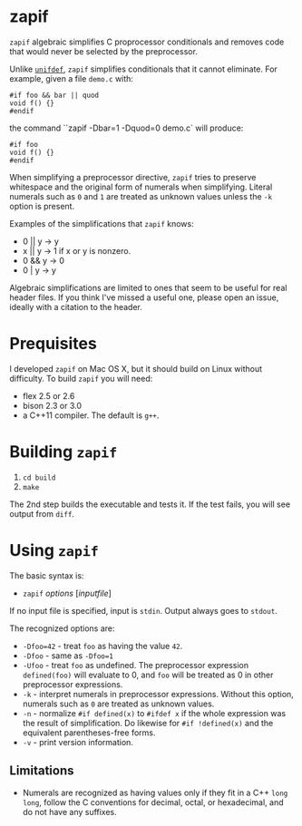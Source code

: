 # zapif
`zapif` algebraic simplifies C proprocessor conditionals and removes code that would never be selected by the preprocessor.

Unlike [`unifdef`](http://dotat.at/prog/unifdef/), `zapif` simplifies conditionals that it cannot eliminate.  For example, given a file `demo.c` with:
```
#if foo && bar || quod
void f() {}
#endif
```
the command ``zapif -Dbar=1 -Dquod=0 demo.c` will produce:
```
#if foo
void f() {}
#endif
```
When simplifying a preprocessor directive, `zapif` tries to preserve whitespace
and the original form of numerals when simplifying.  Literal numerals such as
`0` and `1` are treated as unknown values unless the `-k` option is present.

Examples of the simplifications that `zapif` knows:
* 0 || y -> y
* x || y -> 1 if x or y is nonzero.
* 0 && y -> 0 
* 0 | y -> y 

Algebraic simplifications are limited to ones that seem to be useful for real header files.  If you think I've missed a useful one, please open an issue, ideally with a citation to the header.

# Prequisites 

I developed `zapif` on Mac OS X, but it should build on Linux without 
difficulty.  To build `zapif` you will need:

* flex 2.5 or 2.6
* bison 2.3 or 3.0
* a C++11 compiler.  The default is `g++`.

# Building `zapif`

1. `cd build`
2. `make`

The 2nd step builds the executable and tests it.  If the test fails, you will see output from `diff`.

# Using `zapif`

The basic syntax is:
* `zapif` _options_ [_inputfile_]

If no input file is specified, input is `stdin`.
Output always goes to `stdout`.

The recognized options are:

* `-Dfoo=42` - treat `foo` as having the value `42`.
* `-Dfoo` - same as `-Dfoo=1`
* `-Ufoo` - treat `foo` as undefined.  The preprocessor expression `defined(foo)` will evaluate to 0, and `foo` will be treated as 0 in other preprocessor expressions.
* `-k` - interpret numerals in preprocessor expressions.  Without this option, numerals such as `0` are treated as unknown values.
* `-n` - normalize `#if defined(x)` to `#ifdef x` if the whole expression was the result of simplification.  Do likewise for `#if !defined(x)` and the equivalent parentheses-free forms.
* `-v` - print version information.

## Limitations

* Numerals are recognized as having values only if they fit in a C++
  `long long`, follow the C conventions for decimal, octal, or hexadecimal,
  and do not have any suffixes.
